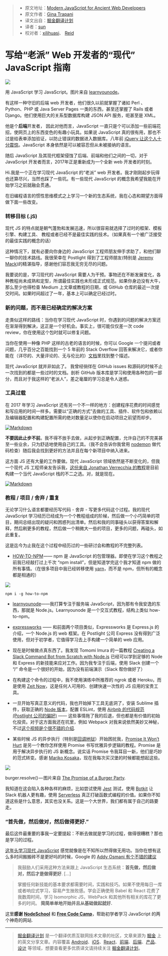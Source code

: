 > * 原文地址：[Modern JavaScript for Ancient Web Developers](https://trackchanges.postlight.com/modern-javascript-for-ancient-web-developers-58e7cae050f9#.ibsx51ylz)
> * 原文作者：[Gina Trapani](https://trackchanges.postlight.com/@ginatrapani?source=post_header_lockup)
> * 译文出自：[掘金翻译计划](https://github.com/xitu/gold-miner)
> * 译者：[sun](http://suncafe.cc)
> * 校对者：[xilihuasi](https://github.com/xilihuasi)、 [Reid](https://github.com/reid3290)

# 写给“老派” Web 开发者的“现代” JavaScript 指南 #

<img class="progressiveMedia-noscript js-progressiveMedia-inner" src="https://cdn-images-1.medium.com/max/800/1*_5XMNVNbpIDCDHU1YXZPyA.png">

用 JavaScript 学习 JavaScript。图片来自 [learnyounode](https://github.com/workshopper/learnyounode)。

有这样一种守旧的后端 web 开发者，他们很久以前就掌握了诸如 Perl 、Python、PHP 或 Java Server Pages 一类的东西，甚至还掌握了 Rails 或者 Django。他们使用巨大的关系型数据库构建 JSON API 服务，呃甚至是 XML。

他是个**后端**开发者， 因此对他而言，JavaScript 一直只是个可以添加一些前端花招，使网页上的东西变色的有趣小玩具。如果说 JavaScript 真的很有用，那也不过是给表单添加验证，以防止错误的数据进入数据库。八年前 [jQuery 让这个人十分震惊](https://twitter.com/ginatrapani/status/3252157585)。JavaScript 本身依然是可以被容忍但从未被接纳的语言。

 随后 JavaScript 及其现代框架侵蚀了后端、前端和他们之间的一切，对于 JavaScript 开发者而言，2017年正是重新成为一个全新 web 开发者的时刻。

Hi.我是一个正在学习现代 JavaScript 的“老派” web 开发者。我才刚刚起步玩得也还算尽兴，当然也踩了一些坑。有一些现代 JavaScript 的概念我希望我能在开始学习之前就融会贯通。

在旧编程语言的惯性思维模式之上学习一个新的生态系统，我在心态和期望方面得做下面一些改变。

### 转移目标 (.jS)

现代 JS 的特点就是朝气蓬勃和发展迅速，所以很容易就选择了过时的框架、模板引擎、构建工具、 教程或者已经不是最佳实践的技术。（如果真有一个被广泛接受的最佳实践的概念的话）

这种情况下，就有必要向你身边的 JavaScript 工程师朋友伸手求助了，和他们聊一聊你的技术路线。我很荣幸在 Postlight 得到了工程师朋友(特别是 [Jeremy Mack](https://medium.com/@mutewinter))的精湛指导，感谢他们容忍我无穷无尽的问题。

我要说的是，学习现代的 JavaScript 需要人为干预。事物还在不断发展变化，各种教程尚未成熟和定型，所谓最佳实践也未形成正式规范。如果你身边没有大牛，那么至少也得检查 Medium 上文章或教程的日期，或 GitHub 仓库的最近一次提交时间。如果时间超过了一年，基本上可以确定已经过时。

### 新的问题，而不是已经确定的解决方案 ###

走类似这样的路线：当你在学习现代 JavaScript 时，你遇到的问题的解决方案还在渐渐得到解决，这正是一个好机会。事实上，很可能仅仅差一次 code review，你在使用这个包时就可以修复问题。

当你在使用一种像 PHP 这样的古老的语言的时候，你可以 Google 一个提问或者问题，几乎百分之百能找到一个 5 年前的 Stack Overflow 回答来解决它，或者你能在（详尽的、大量评论的、无与伦比的）[文档](http://docs.php.net/docs.php)里找到整个描述。

现代 JavaScript 就并非如此了。 我曾经徜徉在 GitHub issues 和源码的时候不止一次找到的都是一些过时的文档。剖析 GitHub 版本库是学习和使用各种包的一部分，而且对于我这样的“老派人”，差之毫厘的学习总是令人迷惑。

### 工具过载 ###

在 2017 年学习 JavaScript 还有另一个不一样的地方：创建程序花费的时间感觉和写应用的时间一样多。需要以“正确的方式”去做的工具、插件、软件包和依赖以及编辑器配置和构建配置所需的绝对数量足以使你在启动项目之前望而却步。

[![Markdown](http://i4.buimg.com/1949/adafb30475d3d36a.png)](https://twitter.com/capndesign/status/832638513048850433/photo/1)

**不要因此止步不前**。我不得不放手去做，从起步到正确配置，允许自己的不完美甚至一些业余，只为舒适地使用自己的工具。（我不会告诉你我曾用 [nodemon](https://nodemon.io/) 做代码检查）随后我会找到更好的方法并且在每个新项目中纳入进来。

这方面 JS 还有大量的工作要做。现代 JavaScript 领域依然是不断变化的，但我一个现代 JS 工程师亲友告诉我，[这份来自 Jonathan Verrecchia 的教程](https://github.com/verekia/js-stack-from-scratch)是目前构建一个当代 JavaScript 栈的不二之选。对，就是现在。

[![Markdown](http://i1.piimg.com/1949/95cedaf271a8c352.png)](https://github.com/verekia/js-stack-from-scratch)

### 教程 / 项目 / 舍弃 / 重复 ###

无论学习什么语言都要经历写代码 - 舍弃 - 写更多代码这个过程。我的现代 JavaScript 学习经历已经成为一个个教程组成的阶梯，然后做一个小巧简单的项目，期间总结出现的疑问和困惑列出清单。然后和我的同事碰头以获得答案和解释，然后刷更多的教程，然后做一个稍微大一些的项目，更多的问题，再碰头，如此重复。

这是迄今为止我在这个过程中经历过的一些研讨会和教程的不完整列表。

- [HOW-TO-NPM](https://github.com/workshopper/how-to-npm) —— npm 是 JavaScript 的包管理器。即使在学习这个教程之前我已经敲打过上千次 “npm install”，但是知道学完这个我才知道 npm 做的所有事情。（在很多项目中我已经转移使用 [yarn](https://github.com/yarnpkg/yarn)，而不是 npm，但所有的概念都是相通的）

<img class="progressiveMedia-noscript js-progressiveMedia-inner" src="https://cdn-images-1.medium.com/max/800/1*0NydvP4xLtp13z_HE2Xqyw.png">

`npm i -g how-to-npm`

- [learnyounode](https://github.com/workshopper/learnyounode)——我打算专注于服务端 JavaScript，因为那有令我安逸的东西，那就是 Node.js。Learnyounode 是一个交互式教程，结构上类似 how-to-npm。

- [expressworks](https://github.com/azat-co/expressworks) —— 和前面两个项目类似，Expressworks 是 Express.js 的介绍，一个 Node.js 的 web 框架。在 Postlight 公司 Express 没有得到广泛使用，但对于初学者，它值得学习去上手构建一个简单的 web 应用。
- 现在是时候做点真东西了。我发现 Tomomi Imura 的一篇教程 [Creating a Slack Command Bot from Scratch with Node.js](http://www.girliemac.com/blog/2016/10/24/slack-command-bot-nodejs/) 已经可以学到足够的 Node 和 Express 的新技能来应对工作。因为我专注于后端，使用 Slack 创建一个 “/” 命令是一个很好的开始，因为没有前端演示（Slack 帮你做好了）
- 在构建这个命令的过程中，我不使用演练中所推荐的 ngrok 或者 Heroku，而是使用 [Zeit Now](https://zeit.co/now)，这是任何人可用的、创建快速一次性的 JS 应用的宝贵工具。
- 一旦开始写真正意义的代码，我也开始掉下工具无底洞了，安装 Sublime 插件，获取正确的 [Node 版本](https://github.com/postlight/lux/blob/master/CONTRIBUTING.md#nodejs-version-requirements)，配置 ESLint，使用 [Airbnb 的代码规范 (Postlight 公司的偏好)](https://github.com/airbnb/javascript) —— 这些事情拖了我的后退，但也都是有价值的初始化投资。对于这方面我还在坑里，例如 Webpack 对我来说依然美妙又神秘，不过[这个视频是个很不错的介绍](https://www.youtube.com/watch?v=WQue1AN93YU)*.*
- 某些时候 JS 的异步执行（特别是[回调地狱](http://callbackhell.com/)）开始困扰我，[Promise It Won’t Hurt](https://github.com/stevekane/promise-it-wont-hurt) 是另一个教你怎样使用 Promise 书写优雅异步逻辑的教程。Promise 是用于解决异步执行的 JS 新概念。说实话 Promise 令我耳目一新，他们是巧妙的范式转变。感谢 [Mariko Kosaka](http://kosamari.com/notes/the-promise-of-a-burger-party)，现在我每次买汉堡的时候都能想起这些。
<img class="progressiveMedia-noscript js-progressiveMedia-inner" src="https://cdn-images-1.medium.com/max/800/1*Gh5Pv0ujTuikxGZMeANfCg.png">

burger.resolve() — 图片来自 [The Promise of a Burger Party](http://kosamari.com/notes/the-promise-of-a-burger-party).

我知道在这会陷入各种各样的麻烦，比如尝试使用 [Jest](https://facebook.github.io/jest/) 测试，使用 [Botkit](https://github.com/howdyai/botkit) 让 Slack 机器人更有趣，使用 [Serverless](https://serverless.com/) 真正打破函数式编程的价值。如果你不知道这些是什么意思，其实也没关系。这是一个大世界，我们都有属于自己的路要走。

### **“首先做，然后做对，然后做得更好**.” ###

最后这件最重要的事我一定要提起：不断去做就是学习的过程，做得很糟糕？那也是学习的过程。

[这年头学习现代 JavaScript](https://hackernoon.com/how-it-feels-to-learn-javascript-in-2016-d3a717dd577f#.kclvczou2) 感觉就像是在不知所以然得做无用功。当你在想有这么多时间搬搬砖不是更好吗的时候，Google 的 [Addy Osmani 有个不错的建议](https://medium.com/@addyosmani/totally-get-your-frustration-ea11adf237e3#.t599ja0j3)

> 我鼓励人们采用这种方法来跟上 JavaScript 生态系统：**首先做，然后做对，然后才是做得更好**. […]

> 掌握任何新技能的基本要求都需要时间，实践和技巧。如果不使用每日一库或者响应式学习，容易产生挫败感。学会正确使用 Babel 和 React 花费了我数周时间，学习 Isomorphic JS，WebPack 和其他所有相关的库花了更多的时间。 **简简单单地开始并且从基础做起就好.**

这里**感谢** [ **NodeSchool**](https://nodeschool.io/) 和 [**Free Code Camp**](https://www.freecodecamp.com/)，帮助初学者学习 JavaScript 的两个神奇的网站.  


---

> [掘金翻译计划](https://github.com/xitu/gold-miner) 是一个翻译优质互联网技术文章的社区，文章来源为 [掘金](https://juejin.im) 上的英文分享文章。内容覆盖 [Android](https://github.com/xitu/gold-miner#android)、[iOS](https://github.com/xitu/gold-miner#ios)、[React](https://github.com/xitu/gold-miner#react)、[前端](https://github.com/xitu/gold-miner#前端)、[后端](https://github.com/xitu/gold-miner#后端)、[产品](https://github.com/xitu/gold-miner#产品)、[设计](https://github.com/xitu/gold-miner#设计) 等领域，想要查看更多优质译文请持续关注 [掘金翻译计划](https://github.com/xitu/gold-miner)。

